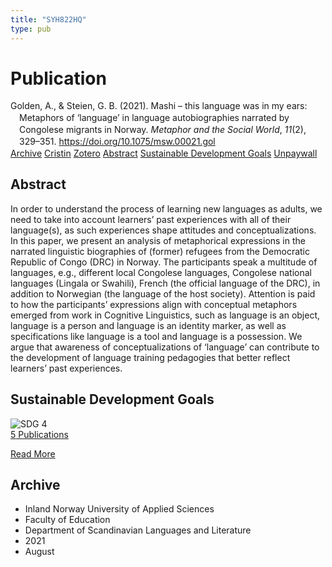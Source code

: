 ```yaml
---
title: "SYH822HQ"
type: pub
---
```

<h1>Publication</h1>
<article id="csl-bib-container-SYH822HQ" class="csl-bib-container">
  <div class="csl-bib-body" style="line-height: 1.35; padding-left: 1em; text-indent:-1em;">
  <div class="csl-entry">Golden, A., &amp; Steien, G. B. (2021). Mashi&#xA0;&#x2013; this language was in my ears: Metaphors of &#x2018;language&#x2019; in language autobiographies narrated by Congolese migrants in Norway. <i>Metaphor and the Social World</i>, <i>11</i>(2), 329&#x2013;351. <a href="https://doi.org/10.1075/msw.00021.gol">https://doi.org/10.1075/msw.00021.gol</a></div>
</div>
  <div class="csl-bib-buttons">
    <a href="#taxonomy-article-SYH822HQ" class="csl-bib-button">Archive</a>
    <a href="https://app.cristin.no/results/show.jsf?id=1929996" alt="Cristin URL" class="csl-bib-button">Cristin</a>
    <a href="http://zotero.org/groups/5402882/items/SYH822HQ" alt="Zotero URL" class="csl-bib-button">Zotero</a>
    <a href="#abstract-article-SYH822HQ" class="csl-bib-button">Abstract</a>
    <a href="#sdg-article-SYH822HQ" class="csl-bib-button">Sustainable Development Goals</a>
    <a href="https://www.duo.uio.no/bitstream/10852/92131/1/MSW_Golden_Steien_Mashi.pdf" class="csl-bib-button">Unpaywall</a>
  </div>
  <div id="csl-bib-meta-container-SYH822HQ"></div>
</article>
<div id="csl-bib-meta-SYH822HQ" class="csl-bib-meta">
  <article id="abstract-article-SYH822HQ" class="abstract-article">
    <h1>Abstract</h1>
    In order to understand the process of learning new languages as adults, we need to take into account learners’ past experiences with all of their language(s), as such experiences shape attitudes and conceptualizations. In this paper, we present an analysis of metaphorical expressions in the narrated linguistic biographies of (former) refugees from the Democratic Republic of Congo (DRC) in Norway. The participants speak a multitude of languages, e.g., different local Congolese languages, Congolese national languages (Lingala or Swahili), French (the official language of the DRC), in addition to Norwegian (the language of the host society). Attention is paid to how the participants’ expressions align with conceptual metaphors emerged from work in Cognitive Linguistics, such as language is an object, language is a person and language is an identity marker, as well as specifications like language is a tool and language is a possession. We argue that awareness of conceptualizations of ‘language’ can contribute to the development of language training pedagogies that better reflect learners’ past experiences.
  </article>
  <article id="sdg-article-SYH822HQ" class="sdg-article">
    <h1>Sustainable Development Goals</h1>
    <div class="sdg-container"><div id="sdg4" class="sdg"> <img src="{{< params subfolder >}}images/sdg/sdg04_en.png" class="image" alt="SDG 4"> <div class="sdg-overlay"> <a href="{{< params subfolder >}}en/archive/?sdg=4#archive" class="sdg-publication-count"><span>5</span> Publications</a> <p><a href="https://sdgs.un.org/goals/goal4" class="sdg-read-more">Read More</a></p> </div> </div></div>
  </article>
  <article id="taxonomy-article-SYH822HQ" class="taxonomy-article">
    <h1>Archive</h1>
    <ul>
      <li>Inland Norway University of Applied Sciences</li>
      <li>Faculty of Education</li>
      <li>Department of Scandinavian Languages and Literature</li>
      <li>2021</li>
      <li>August</li>
    </ul>
  </article>
</div>
